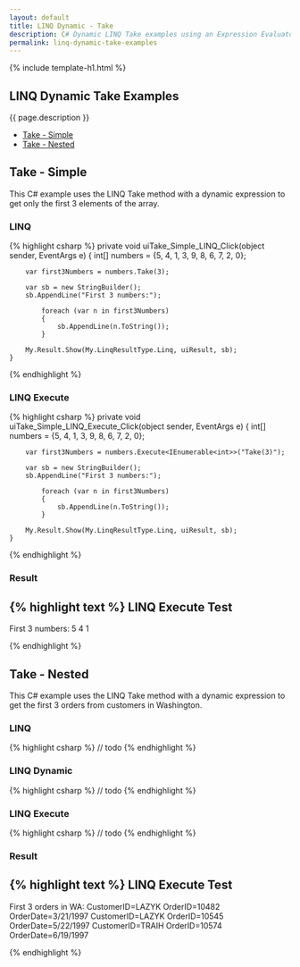 ```yaml
---
layout: default
title: LINQ Dynamic - Take
description: C# Dynamic LINQ Take examples using an Expression Evaluator.
permalink: linq-dynamic-take-examples
---
```


{% include template-h1.html %}

## LINQ Dynamic Take Examples
{{ page.description }}

- [Take - Simple](#take---simple)
- [Take - Nested](#take---nested)

## Take - Simple
This C# example uses the LINQ Take method with a dynamic expression to get only the first 3 elements of the array.

### LINQ
{% highlight csharp %}
private void uiTake_Simple_LINQ_Click(object sender, EventArgs e)
	{
		int[] numbers = {5, 4, 1, 3, 9, 8, 6, 7, 2, 0};

		var first3Numbers = numbers.Take(3);

		var sb = new StringBuilder();
		sb.AppendLine("First 3 numbers:");

			foreach (var n in first3Numbers)
			{
				sb.AppendLine(n.ToString());
			}

		My.Result.Show(My.LinqResultType.Linq, uiResult, sb);
	}
{% endhighlight %}

### LINQ Execute
{% highlight csharp %}
private void uiTake_Simple_LINQ_Execute_Click(object sender, EventArgs e)
	{
		int[] numbers = {5, 4, 1, 3, 9, 8, 6, 7, 2, 0};

		var first3Numbers = numbers.Execute<IEnumerable<int>>("Take(3)");

		var sb = new StringBuilder();
		sb.AppendLine("First 3 numbers:");

			foreach (var n in first3Numbers)
			{
				sb.AppendLine(n.ToString());
			}

		My.Result.Show(My.LinqResultType.Linq, uiResult, sb);
	}
{% endhighlight %}

### Result
{% highlight text %}
LINQ Execute Test
------------------------------
First 3 numbers: 
5 
4 
1

{% endhighlight %}

## Take - Nested
This C# example uses the LINQ Take method with a dynamic expression to get the first 3 orders from customers in Washington.

### LINQ
{% highlight csharp %}
// todo
{% endhighlight %}

### LINQ Dynamic
{% highlight csharp %}
// todo
{% endhighlight %}

### LINQ Execute
{% highlight csharp %}
// todo
{% endhighlight %}

### Result
{% highlight text %}
LINQ Execute Test
------------------------------
First 3 orders in WA: 
CustomerID=LAZYK OrderID=10482 OrderDate=3/21/1997 
CustomerID=LAZYK OrderID=10545 OrderDate=5/22/1997 
CustomerID=TRAIH OrderID=10574 OrderDate=6/19/1997

{% endhighlight %}
